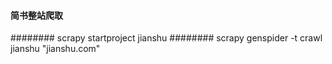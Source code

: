  #### 简书整站爬取
 ######## scrapy startproject jianshu
 ######## scrapy genspider -t crawl jianshu "jianshu.com"
